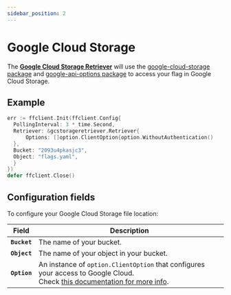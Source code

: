 ```yaml
---
sidebar_position: 2
---
```


# Google Cloud Storage

The [**Google Cloud Storage Retriever**](https://pkg.go.dev/github.com/juliandanciu/go-feature-flag/retriever/gcstorageretriever/#Retriever)
will use the [google-cloud-storage package](https://pkg.go.dev/cloud.google.com/go/storage)
and [google-api-options package](https://pkg.go.dev/google.golang.org/api/option) to access your flag in Google Cloud
Storage.

## Example

```go linenums="1"
err := ffclient.Init(ffclient.Config{
  PollingInterval: 3 * time.Second,
  Retriever: &gcstorageretriever.Retriever{
	  Options: []option.ClientOption{option.WithoutAuthentication()
  },
  Bucket: "2093u4pkasjc3",
  Object: "flags.yaml",
  }
})
defer ffclient.Close()
```

## Configuration fields

To configure your Google Cloud Storage file location:

| Field        | Description                                                                                                                                                                    |
|--------------|--------------------------------------------------------------------------------------------------------------------------------------------------------------------------------|
| **`Bucket`** | The name of your bucket.                                                                                                                                                       |
| **`Object`** | The name of your object in your bucket.                                                                                                                                        |
| **`Option`** | An instance of `option.ClientOption` that configures your access to Google Cloud. <br/> Check [this documentation for more info](https://cloud.google.com/docs/authentication). |
